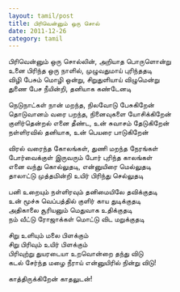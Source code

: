 ```yaml
---
layout: tamil/post
title: பிரிவென்னும் ஒரு சொல்
date: 2011-12-26
category: tamil
---
```


பிரிவென்னும் ஒரு சொல்லின், அறியாத பொருளொன்று <br/>
உனை பிரிந்த ஒரு நாளில், முழுவதுமாய் புரிந்ததடி <br/>
விழி பேசும் மொழி ஒன்று, சிறுதுளியாய் விழுமென்று <br/>
துணை பேச நீயின்றி, தனியாக கண்டேனடி

நெடுநாட்கள் நான் மறந்த, நிலவோடு பேசுகிறேன் <br/>
தொடுவானம் வரை பறந்த, நினைவுகளை யோசிக்கிறேன் <br/>
குளிர்தென்றல் எனை தீண்ட, உன் சுவாசம் தேடுகிறேன் <br/>
நள்ளிரவில் தனியாக, உன் பெயரை பாடுகிறேன்

விரல் வரைந்த கோலங்கள், துணி மறந்த நேரங்கள் <br/>
போர்வைக்குள் இருவரும் போர் புரிந்த காலங்கள் <br/>
எனை வந்து கொல்லுதடி, என்னுயிரை மெல்லுதடி <br/>
தாலாட்டு முத்தமின்றி உயிர் பிரிந்து செல்லுதடி

பனி உறையும் நள்ளிரவும் தனிமையிலே தவிக்குதடி <br/>
உன் மூச்சு வெப்பத்தில் குளிர் காய துடிக்குதடி <br/>
அதிகாலை சூரியனும் மெதுவாக உதிக்குதடி <br/>
நம் வீட்டு ரோஜாக்கள் மொட்டு விட மறுக்குதடி

சிறு உளியும் மலை பிளக்கும் <br/>
சிறு பிரிவும் உயிர் பிளக்கும் <br/>
பிரிவுற்று துயரடையா உறவொன்றை தந்து விடு <br/>
கடல் சேர்ந்த மழை நீராய் என்னுயிரில் நின்று விடு!

காத்திருக்கிறேன் காதலுடன்!
